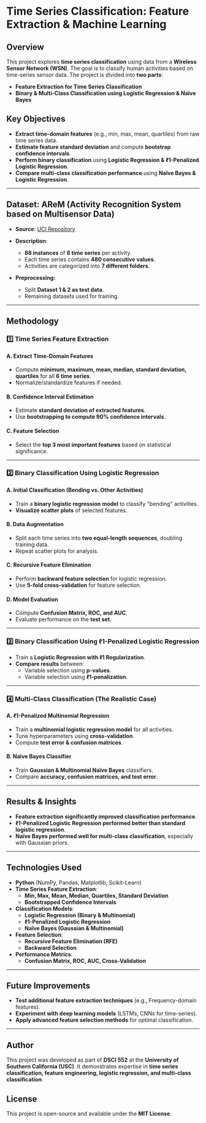# Time Series Classification: Feature Extraction & Machine Learning

## Overview

This project explores **time series classification** using data from a **Wireless Sensor Network (WSN)**. The goal is to classify human activities based on time-series sensor data. The project is divided into **two parts**:

- **Feature Extraction for Time Series Classification**
- **Binary & Multi-Class Classification using Logistic Regression & Naïve Bayes**

## Key Objectives

- **Extract time-domain features** (e.g., min, max, mean, quartiles) from raw time series data.
- **Estimate feature standard deviation** and compute **bootstrap confidence intervals**.
- **Perform binary classification** using **Logistic Regression & ℓ1-Penalized Logistic Regression**.
- **Compare multi-class classification performance** using **Naïve Bayes & Logistic Regression**.

---

## Dataset: AReM (Activity Recognition System based on Multisensor Data)
- **Source**: [UCI Repository](https://archive.ics.uci.edu/ml/datasets/Activity+Recognition+system+based+on+Multisensor+data+fusion+\%28AReM\%29)
- **Description**:
  - **88 instances** of **6 time series** per activity.
  - Each time series contains **480 consecutive values**.
  - Activities are categorized into **7 different folders**.

- **Preprocessing:**
  - Split **Dataset 1 & 2 as test data**.
  - Remaining datasets used for training.

---

## Methodology

### **1️⃣ Time Series Feature Extraction**
#### **A. Extract Time-Domain Features**
- Compute **minimum, maximum, mean, median, standard deviation, quartiles** for all **6 time series**.
- Normalize/standardize features if needed.

#### **B. Confidence Interval Estimation**
- Estimate **standard deviation of extracted features**.
- Use **bootstrapping to compute 90% confidence intervals**.

#### **C. Feature Selection**
- Select the **top 3 most important features** based on statistical significance.

---

### **2️⃣ Binary Classification Using Logistic Regression**
#### **A. Initial Classification (Bending vs. Other Activities)**
- Train a **binary logistic regression model** to classify "bending" activities.
- **Visualize scatter plots** of selected features.

#### **B. Data Augmentation**
- Split each time series into **two equal-length sequences**, doubling training data.
- Repeat scatter plots for analysis.

#### **C. Recursive Feature Elimination**
- Perform **backward feature selection** for logistic regression.
- Use **5-fold cross-validation** for feature selection.

#### **D. Model Evaluation**
- Compute **Confusion Matrix, ROC, and AUC**.
- Evaluate performance on the **test set**.

---

### **3️⃣ Binary Classification Using ℓ1-Penalized Logistic Regression**
- Train a **Logistic Regression with ℓ1 Regularization**.
- **Compare results** between:
  - Variable selection using **p-values**.
  - Variable selection using **ℓ1-penalization**.

---

### **4️⃣ Multi-Class Classification (The Realistic Case)**
#### **A. ℓ1-Penalized Multinomial Regression**
- Train a **multinomial logistic regression model** for all activities.
- Tune hyperparameters using **cross-validation**.
- Compute **test error & confusion matrices**.

#### **B. Naïve Bayes Classifier**
- Train **Gaussian & Multinomial Naïve Bayes** classifiers.
- Compare **accuracy, confusion matrices, and test error**.

---

## Results & Insights

- **Feature extraction significantly improved classification performance**.
- **ℓ1-Penalized Logistic Regression performed better than standard logistic regression**.
- **Naïve Bayes performed well for multi-class classification**, especially with Gaussian priors.

---

## Technologies Used

- **Python** (NumPy, Pandas, Matplotlib, Scikit-Learn)
- **Time Series Feature Extraction**:
  - **Min, Max, Mean, Median, Quartiles, Standard Deviation**
  - **Bootstrapped Confidence Intervals**
- **Classification Models**:
  - **Logistic Regression (Binary & Multinomial)**
  - **ℓ1-Penalized Logistic Regression**
  - **Naïve Bayes (Gaussian & Multinomial)**
- **Feature Selection**:
  - **Recursive Feature Elimination (RFE)**
  - **Backward Selection**
- **Performance Metrics**:
  - **Confusion Matrix, ROC, AUC, Cross-Validation**

---

## Future Improvements

- **Test additional feature extraction techniques** (e.g., Frequency-domain features).
- **Experiment with deep learning models** (LSTMs, CNNs for time-series).
- **Apply advanced feature selection methods** for optimal classification.

---

## Author

This project was developed as part of **DSCI 552** at the **University of Southern California (USC)**. It demonstrates expertise in **time series classification, feature engineering, logistic regression, and multi-class classification**.

## License

This project is open-source and available under the **MIT License**.
